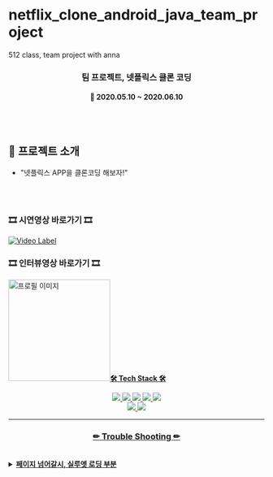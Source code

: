 # netflix_clone_android_java_team_project
512 class, team project with anna

<h3 align="center"><b>팀 프로젝트, 넷플릭스 클론 코딩</b></h3>

<h4 align="center">📆 2020.05.10 ~ 2020.06.10</h4>
<br>
<br>

## 📌 프로젝트 소개

- "넷플릭스 APP을 클론코딩 해보자!" <br>

<br><br> 

<h3><b>🎞 시연영상 바로가기 🎞</b></h3>

[![Video Label](https://media-sparta.s3.amazonaws.com/media/tempvideos/20220113/KakaoTalk_20220113_164019842_997.png)](https://www.youtube.com/watch?v=b9tlZ37bC-4)

<h3><b>🎞 인터뷰영상 바로가기 🎞</b></h3>

<a href="https://www.youtube.com/watch?v=g5BH0facgPc" target="_black">
<img src="https://user-images.githubusercontent.com/46555489/161837676-5a341ff3-5746-47e3-9695-ed2311156346.jpg" alt="프로필 이미지" width="200px" onclick="/>
</a>

---

<br>
<h3 align="center"><b>🛠 Tech Stack 🛠</b></h3>
<p align="center">
<img src="https://img.shields.io/badge/Java-0769AD?style=for-the-badge&logo=java&logoColor=white">
<img src="https://img.shields.io/badge/github-181717?style=for-the-badge&logo=github&logoColor=white">
<img src="https://img.shields.io/badge/eventBus-181717?style=for-the-badge&logo=eventBus&logoColor=white">
<img src="https://img.shields.io/badge/RxJava-181717?style=for-the-badge&logo=RxJava&logoColor=white">
<img src="https://img.shields.io/badge/retrofit-181717?style=for-the-badge&logo=retrofit&logoColor=white">
</br>
<img src="https://img.shields.io/badge/AndroidStudio-F80000?style=for-the-badge&logo=AndroidStudio&logoColor=white">
<img src="https://img.shields.io/badge/Preference-61DAFB?style=for-the-badge&logo=Preference&logoColor=white">


---

<h3 align="center"><b>✏ Trouble Shooting ✏</b></h3>
<br>
<details>
    <summary>
        <b>페이지 넘어갈시, 실루엣 로딩 부분</b>
    </summary>
    <br>페이지를 넘어가는 동작을 할 경우, 이미지 실루엣이 나오는 로딩화면을 구현하는것이 어려웠다.
    <br>해결 : overridependdingtransition을 이용하여 activity를 별도로 선언한 후, 애니메이션을 불러오는 방식으로 해당 부분을 해결하였다.
</details>
